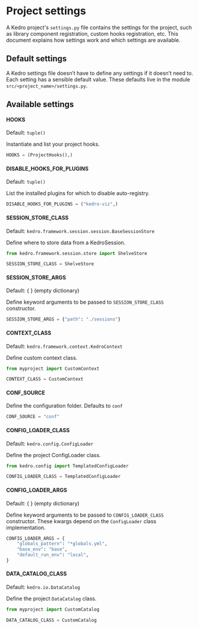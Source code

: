 # Project settings

A Kedro project's `settings.py` file contains the settings for the project, such as library component registration, custom hooks registration, etc. This document explains how settings work and which settings are available.

## Default settings
A Kedro settings file doesn’t have to define any settings if it doesn’t need to. Each setting has a sensible default value. These defaults live in the module `src/<project_name>/settings.py`.

## Available settings

#### HOOKS
Default: `tuple()`

Instantiate and list your project hooks.

```python
HOOKS = (ProjectHooks(),)
```

#### DISABLE_HOOKS_FOR_PLUGINS
Default: `tuple()`

List the installed plugins for which to disable auto-registry.

```python
DISABLE_HOOKS_FOR_PLUGINS = ("kedro-viz",)
```

#### SESSION_STORE_CLASS
Default: `kedro.framework.session.session.BaseSessionStore`

Define where to store data from a KedroSession.

```python
from kedro.framework.session.store import ShelveStore

SESSION_STORE_CLASS = ShelveStore
```

#### SESSION_STORE_ARGS
Default: { } (empty dictionary)

Define keyword arguments to be passed to `SESSION_STORE_CLASS` constructor.

```python
SESSION_STORE_ARGS = {"path": "./sessions"}
```

#### CONTEXT_CLASS
Default: `kedro.framework.context.KedroContext`

Define custom context class.
```python
from myproject import CustomContext

CONTEXT_CLASS = CustomContext
```

#### CONF_SOURCE
Define the configuration folder. Defaults to `conf`

```python
CONF_SOURCE = "conf"
```

#### CONFIG_LOADER_CLASS
Default: `kedro.config.ConfigLoader`

Define the project ConfigLoader class.

```python
from kedro.config import TemplatedConfigLoader

CONFIG_LOADER_CLASS = TemplatedConfigLoader
```

#### CONFIG_LOADER_ARGS
Default: { } (empty dictionary)

Define keyword arguments to be passed to `CONFIG_LOADER_CLASS` constructor. These kwargs depend on the `ConfigLoader` class implementation.

```python
CONFIG_LOADER_ARGS = {
    "globals_pattern": "*globals.yml",
    "base_env": "base",
    "default_run_env": "local",
}
```

#### DATA_CATALOG_CLASS
Default: `kedro.io.DataCatalog`

Define the project `DataCatalog` class.

```python
from myproject import CustomCatalog

DATA_CATALOG_CLASS = CustomCatalog
```
